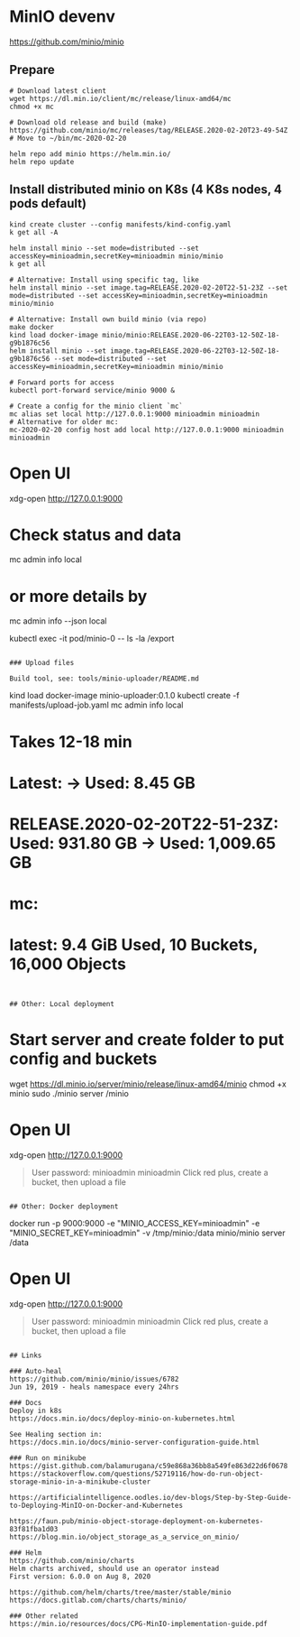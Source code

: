 # MinIO devenv

https://github.com/minio/minio

## Prepare
```
# Download latest client
wget https://dl.min.io/client/mc/release/linux-amd64/mc
chmod +x mc

# Download old release and build (make)
https://github.com/minio/mc/releases/tag/RELEASE.2020-02-20T23-49-54Z
# Move to ~/bin/mc-2020-02-20

helm repo add minio https://helm.min.io/
helm repo update
```

## Install distributed minio on K8s (4 K8s nodes, 4 pods default)
```
kind create cluster --config manifests/kind-config.yaml
k get all -A

helm install minio --set mode=distributed --set accessKey=minioadmin,secretKey=minioadmin minio/minio
k get all

# Alternative: Install using specific tag, like
helm install minio --set image.tag=RELEASE.2020-02-20T22-51-23Z --set mode=distributed --set accessKey=minioadmin,secretKey=minioadmin minio/minio

# Alternative: Install own build minio (via repo)
make docker
kind load docker-image minio/minio:RELEASE.2020-06-22T03-12-50Z-18-g9b1876c56
helm install minio --set image.tag=RELEASE.2020-06-22T03-12-50Z-18-g9b1876c56 --set mode=distributed --set accessKey=minioadmin,secretKey=minioadmin minio/minio

# Forward ports for access
kubectl port-forward service/minio 9000 &

# Create a config for the minio client `mc`
mc alias set local http://127.0.0.1:9000 minioadmin minioadmin
# Alternative for older mc:
mc-2020-02-20 config host add local http://127.0.0.1:9000 minioadmin minioadmin
```

# Open UI
xdg-open http://127.0.0.1:9000

# Check status and data
mc admin info local
# or more details by
mc admin info --json local

kubectl exec -it pod/minio-0 -- ls -la /export

```

### Upload files

Build tool, see: tools/minio-uploader/README.md

```
kind load docker-image minio-uploader:0.1.0
kubectl create -f manifests/upload-job.yaml
mc admin info local

# Takes 12-18 min
# Latest:                                       -> Used: 8.45 GB
# RELEASE.2020-02-20T22-51-23Z: Used: 931.80 GB -> Used: 1,009.65 GB

# mc:
# latest: 9.4 GiB Used, 10 Buckets, 16,000 Objects
```


## Other: Local deployment
```
# Start server and create folder to put config and buckets
wget https://dl.minio.io/server/minio/release/linux-amd64/minio
chmod +x minio
sudo ./minio server /minio

# Open UI
xdg-open http://127.0.0.1:9000
> User password: minioadmin minioadmin
> Click red plus, create a bucket, then upload a file
```

## Other: Docker deployment
```
docker run -p 9000:9000 -e "MINIO_ACCESS_KEY=minioadmin" -e "MINIO_SECRET_KEY=minioadmin" -v /tmp/minio:/data  minio/minio server /data

# Open UI
xdg-open http://127.0.0.1:9000
> User password: minioadmin minioadmin
> Click red plus, create a bucket, then upload a file
```

## Links

### Auto-heal
https://github.com/minio/minio/issues/6782
Jun 19, 2019 - heals namespace every 24hrs

### Docs
Deploy in k8s
https://docs.min.io/docs/deploy-minio-on-kubernetes.html

See Healing section in:
https://docs.min.io/docs/minio-server-configuration-guide.html

### Run on minikube
https://gist.github.com/balamurugana/c59e868a36bb8a549fe863d22d6f0678
https://stackoverflow.com/questions/52719116/how-do-run-object-storage-minio-in-a-minikube-cluster

https://artificialintelligence.oodles.io/dev-blogs/Step-by-Step-Guide-to-Deploying-MinIO-on-Docker-and-Kubernetes

https://faun.pub/minio-object-storage-deployment-on-kubernetes-83f81fba1d03
https://blog.min.io/object_storage_as_a_service_on_minio/

### Helm
https://github.com/minio/charts
Helm charts archived, should use an operator instead
First version: 6.0.0 on Aug 8, 2020

https://github.com/helm/charts/tree/master/stable/minio
https://docs.gitlab.com/charts/charts/minio/

### Other related
https://min.io/resources/docs/CPG-MinIO-implementation-guide.pdf
